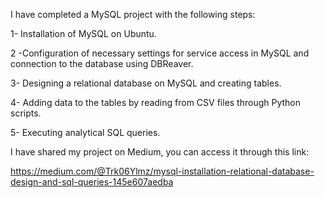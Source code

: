 
I have completed a MySQL project with the following steps:

1- Installation of MySQL on Ubuntu.

2 -Configuration of necessary settings for service access in MySQL and connection to the database using DBReaver.

3- Designing a relational database on MySQL and creating tables.

4- Adding data to the tables by reading from CSV files through Python scripts.

5- Executing analytical SQL queries.

I have shared my project on Medium, you can access it through this link:

https://medium.com/@Trk06Ylmz/mysql-installation-relational-database-design-and-sql-queries-145e607aedba
